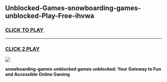 
## Unblocked-Games-snowboarding-games-unblocked-Play-Free-ihvwa
<h3>
<a href="https://premium76.site?title=snowboarding-games-unblocked&ref=09A">CLICK TO PLAY</a></h3>
<hr>

<h3>
<a href="https://premium76.site?title=snowboarding-games-unblocked&ref=09A">CLICK 2 PLAY</a>
  
</h3>

<a href="https://premium76.site?title=snowboarding-games-unblocked&ref=09A"><img src="https://clearcache.store/games.png"></a>


**snowboarding-games-unblocked games unblocked: Your Gateway to Fun and Accessible Online Gaming**
